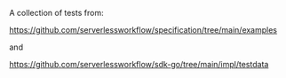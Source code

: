 A collection of tests from:

https://github.com/serverlessworkflow/specification/tree/main/examples

and

https://github.com/serverlessworkflow/sdk-go/tree/main/impl/testdata

